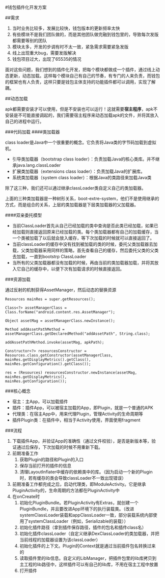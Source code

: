#钱包插件化开发方案

##需求

1. 当时业务比较多，发展比较快，钱包版本的更新频率太快
2. 有些模块不是我们团队做的，而是其他团队做完融到钱包里的，导致每次发版都需要等别的团队
3. 模块太多，开发的步调有时不太一致，紧急需求需要紧急发版
4. 线上出现重大bug，需要发版解决
5. 钱包项目过大，出现了65535的情况

面对这些问题，我们想到的插件化开发，把每个模块都做成一个插件，通过线上动态更新，动态加载。这样每个模块自己有自己的节奏，有专门的人来负责，而钱包的框架也有人负责，这样只要是钱包主体支持的功能插件都可以调用，实现了解耦。

##动态加载

apk都需要安装才可以使用，但是不安装也可以运行！这就需要**宿主程序**，apk不安装是不可能直接调起的，我们需要宿主程序来动态加载apk的文件，并将其放入自己的进程中运行。

###代码加载
####类加载器

class loader是Java中一个很重要的概念。它负责将Java类的字节码加载到虚拟机。

* 引导类加载器（bootstrap class loader）：负责加载Java的核心类库。并不继承java.lang.classLoader
* 扩展类加载器（extensions class loader）：负责加载Java的扩展库。
* 系统类加载器（system class loader）：根据Java的类路径来加载Java类

除了这三种，我们还可以通过继承classLoader类自定义自己的类加载器。

上面的三种类加载器是一种树形关系，boot-extre-system，他们不是使用继承的方式，而是组合的关系，上层的类加载器是下层类加载器的父加载器。

####双亲委托模型

* 当前ClassLoader首先从自己已经加载的类中查询是否此类已经加载，如果已经加载则直接返回原来已经加载的类。每个类加载器都有自己的加载缓存，当一个类被加载了以后就会放入缓存，等下次加载的时候就可以直接返回了。
* 当前classLoader的缓存中没有找到被加载的类的时候，委托父类加载器去加载，父类加载器采用同样的策略，首先查看自己的缓存，然后委托父类的父类去加载，一直到bootstrp ClassLoader
* 当所有的父类加载器都没有加载的时候，再由当前的类加载器加载，并将其放入它自己的缓存中，以便下次有加载请求的时候直接返回。

###资源加载

通过反射的机制获得AssetManager，然后动态的替换资源

```
Resources mainRes = super.getResources();

Class<?> assetManagerClass = Class.forName("android.content.res.AssetManager");

Object assetMag = assetManagerClass.newInstance();

Method addAssetPathMethod = assetManagerClass.getDeclaredMethod("addAssetPath", String.class);

addAssetPathMethod.invoke(assetMag, apkPath);

Constructor<?> resourcesConstructor = Resources.class.getConstructor(assetManagerClass, 
mainRes.getDisplayMetrics().getClass(), 
mainRes.getConfiguration().getClass());

res = (Resources) resourcesConstructor.newInstance(assetMag,
mainRes.getDisplayMetrics(),
mainRes.getConfiguration());
```

###核心概念

* 宿主：主App，可以加载插件
* 插件：插件App，可以被宿主加载的App，即Plugin，就是一个普通的APK
* 代理类：在宿主App中，用来代理Plugin，管理Activity的生命周期等
* 插件Plugin类：在插件中，相当于Activity使用，界面使用fragment

###流程

1. 下载插件App，并验证App的准确性（通过文件校验），是否是新版本等，验证通过后保存，下次加载的时候不用重新下载。
2. 前期准备工作
    1. 获取Plugin的路径和Plugin的入口
    2. 保存当前打开的插件的信息
    3. 清理LayoutInflater中缓存的依赖类中的库。（因为启动一个新的Plugin时，若有缓存的类会导致classLoader不一致出现错误） 
3. 前期准备工作都完成之后，启动代理类，即ModuleActivity。它是继承PluginActivity的，生命周期的方法都在PluginActivity中
3. 在onCreate时
    1. 初始化PluginBundle。若PluginActivity有Extras，就创建一个PluginBundle，并且要改进App环境下的执行装载类。（改进systemClassLoader装载和appClassLoader一致，部分装载系统内部使用了systemClassLoader（例如，Serializable的装载））
    2. 初始化插件路径（拿到插件保存路径，插件的包名和插件class名）
    3. 初始化插件classLoader（自定义继承DexClassLoader的类加载器，并把当前线程的加载器设置为该classLoader）
    4. 初始化插件的上下文。Plugin的Context就是通过当前插件包名转换过来的
    5. 读取插件里的lib信息。自定义的LibManager，把插件包里的lib库拷贝到主工程的lib路径中，这样插件可以有自己的lib库，不用在宿主工程中放置
    6. 打开插件